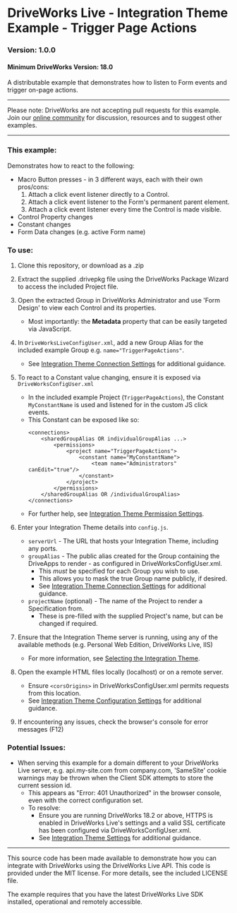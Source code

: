 # DriveWorks Live - Integration Theme Example - Trigger Page Actions
### Version: 1.0.0
#### Minimum DriveWorks Version: 18.0

A distributable example that demonstrates how to listen to Form events and trigger on-page actions.

---

Please note: DriveWorks are not accepting pull requests for this example.  
Join our [online community](https://my.driveworks.co.uk) for discussion, resources and to suggest other examples.

---

### This example:

Demonstrates how to react to the following:
- Macro Button presses - in 3 different ways, each with their own pros/cons:
    1. Attach a click event listener directly to a Control.
    2. Attach a click event listener to the Form's permanent parent element.
    3. Attach a click event listener every time the Control is made visible.
- Control Property changes
- Constant changes
- Form Data changes (e.g. active Form name)

### To use:
1. Clone this repository, or download as a .zip

2. Extract the supplied .drivepkg file using the DriveWorks Package Wizard to access the included Project file.

3. Open the extracted Group in DriveWorks Administrator and use 'Form Design' to view each Control and its properties.
    * Most importantly: the **Metadata** property that can be easily targeted via JavaScript.

4. In `DriveWorksLiveConfigUser.xml`, add a new Group Alias for the included example Group e.g. `name="TriggerPageActions"`.
    * See [Integration Theme Connection Settings](https://docs.driveworkspro.com/Topic/IntegrationThemeSettings#Connection-Settings) for additional guidance.

5. To react to a Constant value changing, ensure it is exposed via `DriveWorksConfigUser.xml`
    * In the included example Project (`TriggerPageActions`), the Constant `MyConstantName` is used and listened for in the custom JS click events.
    * This Constant can be exposed like so:
        ```
        <connections>
            <sharedGroupAlias OR individualGroupAlias ...>
                <permissions>
                    <project name="TriggerPageActions">
                        <constant name="MyConstantName">
                            <team name="Administrators" canEdit="true"/>
                        </constant>
                    </project>
                </permissions>
            </sharedGroupAlias OR /individualGroupAlias>
        </connections>
        ```
    * For further help, see [Integration Theme Permission Settings](https://docs.driveworkspro.com/Topic/IntegrationThemeSettings#Permissions).

6. Enter your Integration Theme details into `config.js`.
    * `serverUrl` - The URL that hosts your Integration Theme, including any ports.
    * `groupAlias` - The public alias created for the Group containing the DriveApps to render - as configured in DriveWorksConfigUser.xml.
        * This *must* be specified for each Group you wish to use.
        * This allows you to mask the true Group name publicly, if desired.
        * See [Integration Theme Connection Settings](https://docs.driveworkspro.com/Topic/IntegrationThemeSettings#Connection-Settings) for additional guidance.
    * `projectName` (optional) - The name of the Project to render a Specification from.
        * These is pre-filled with the supplied Project's name, but can be changed if required.

7. Ensure that the Integration Theme server is running, using any of the available methods (e.g. Personal Web Edition, DriveWorks Live, IIS)
    * For more information, see [Selecting the Integration Theme](https://docs.driveworkspro.com/Topic/IntegrationThemeSelect).

8. Open the example HTML files locally (localhost) or on a remote server.
    * Ensure `<corsOrigins>` in DriveWorksConfigUser.xml permits requests from this location.
    * See [Integration Theme Configuration Settings](https://docs.driveworkspro.com/Topic/IntegrationThemeSettings#Configuration-Settings) for additional guidance.

9. If encountering any issues, check the browser's console for error messages (F12)

### Potential Issues:
* When serving this example for a domain different to your DriveWorks Live server, e.g. api.my-site.com from company.com, 'SameSite' cookie warnings may be thrown when the Client SDK attempts to store the current session id.
    * This appears as "Error: 401 Unauthorized" in the browser console, even with the correct configuration set. 
    * To resolve:
        * Ensure you are running DriveWorks 18.2 or above, HTTPS is enabled in DriveWorks Live's settings and a valid SSL certificate has been configured via DriveWorksConfigUser.xml.
        * See [Integration Theme Settings](https://docs.driveworkspro.com/Topic/IntegrationThemeSettings) for additional guidance.

---

This source code has been made available to demonstrate how you can integrate with DriveWorks using the DriveWorks Live API.
This code is provided under the MIT license. For more details, see the included LICENSE file.

The example requires that you have the latest DriveWorks Live SDK installed, operational and remotely accessible.
